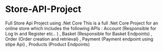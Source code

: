 # Store-API-Project
Full Store Api Project using .Net Core 
This is a full .Net Core Project for an online store which includes the following APIs : 
 Account (Responsible for Log In and Register  etc.. )
, Basket (Responsible for Basket Endpoints)
, Order (Order creation and retrieval)
, Payment (Payment endpoint using stipe Api)
, Products (Product Endpoints)

